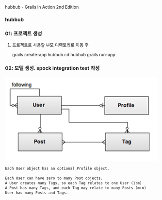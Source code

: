 hubbub - Grails in Action 2nd Edition

<h3>hubbub</h3>


### 01: 프로젝트 생성
1. 프로젝트로 사용할 부모 디렉토리로 이동 후


    grails create-app hubbub
    cd hubbub
    grails run-app

### 02: 모델 생성. spock integration test 작성


![alt text](https://github.com/yoyojyv/grails-hubbub/blob/02.ModelingTheDomain/web-app/images/modeling.png "Domain Model")



    Each User object has an optional Profile object.                                                                     ￼
    Each User can have zero to many Post objects.
    A User creates many Tags, so each Tag relates to one User (1:m)
    A Post has many Tags, and each Tag may relate to many Posts (m:n)
    User has many Posts and Tags.




